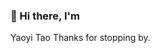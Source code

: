 ### 👋 Hi there, I'm
Yaoyi Tao
Thanks for stopping by.

<!---
yaoyi-tao/yaoyi-tao is a ✨ special ✨ repository because its `README.md` (this file) appears on your GitHub profile.
You can click the Preview link to take a look at your changes.
--->
